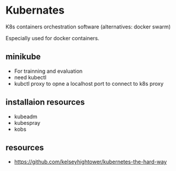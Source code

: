 # Kubernates
K8s containers orchestration software (alternatives: docker swarm)

Especially used for docker containers. 

## minikube

* For trainning and evaluation
* need kubectl
* kubctl proxy to opne a localhost port to connect to k8s proxy

## installaion resources 

* kubeadm 
* kubespray
* kobs

## resources
* https://github.com/kelseyhightower/kubernetes-the-hard-way
